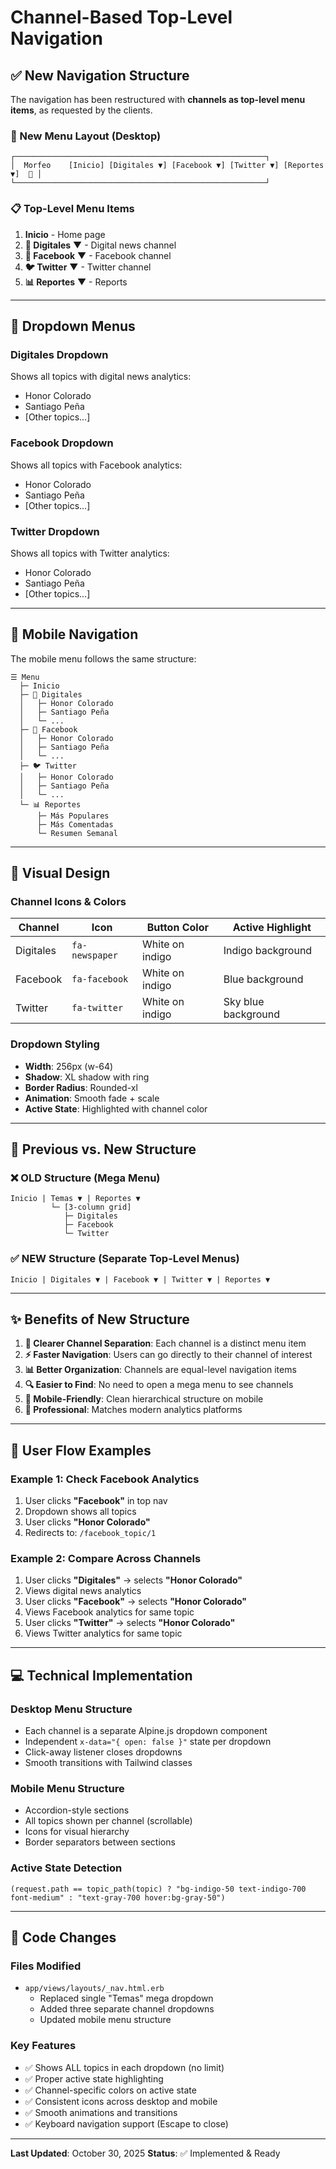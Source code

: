 # Channel-Based Top-Level Navigation

## ✅ New Navigation Structure

The navigation has been restructured with **channels as top-level menu items**, as requested by the clients.

### 🎯 New Menu Layout (Desktop)

```
┌────────────────────────────────────────────────────────┐
│  Morfeo    [Inicio] [Digitales ▼] [Facebook ▼] [Twitter ▼] [Reportes ▼]  👤 │
└────────────────────────────────────────────────────────┘
```

### 📋 Top-Level Menu Items

1. **Inicio** - Home page
2. **📰 Digitales** ▼ - Digital news channel
3. **👥 Facebook** ▼ - Facebook channel
4. **🐦 Twitter** ▼ - Twitter channel
5. **📊 Reportes** ▼ - Reports

---

## 🔽 Dropdown Menus

### Digitales Dropdown
Shows all topics with digital news analytics:
- Honor Colorado
- Santiago Peña
- [Other topics...]

### Facebook Dropdown
Shows all topics with Facebook analytics:
- Honor Colorado
- Santiago Peña
- [Other topics...]

### Twitter Dropdown
Shows all topics with Twitter analytics:
- Honor Colorado
- Santiago Peña
- [Other topics...]

---

## 📱 Mobile Navigation

The mobile menu follows the same structure:

```
☰ Menu
  ├─ Inicio
  ├─ 📰 Digitales
  │   ├─ Honor Colorado
  │   ├─ Santiago Peña
  │   └─ ...
  ├─ 👥 Facebook
  │   ├─ Honor Colorado
  │   ├─ Santiago Peña
  │   └─ ...
  ├─ 🐦 Twitter
  │   ├─ Honor Colorado
  │   ├─ Santiago Peña
  │   └─ ...
  └─ 📊 Reportes
      ├─ Más Populares
      ├─ Más Comentadas
      └─ Resumen Semanal
```

---

## 🎨 Visual Design

### Channel Icons & Colors

| Channel | Icon | Button Color | Active Highlight |
|---------|------|--------------|------------------|
| Digitales | `fa-newspaper` | White on indigo | Indigo background |
| Facebook | `fa-facebook` | White on indigo | Blue background |
| Twitter | `fa-twitter` | White on indigo | Sky blue background |

### Dropdown Styling
- **Width**: 256px (w-64)
- **Shadow**: XL shadow with ring
- **Border Radius**: Rounded-xl
- **Animation**: Smooth fade + scale
- **Active State**: Highlighted with channel color

---

## 🔄 Previous vs. New Structure

### ❌ OLD Structure (Mega Menu)
```
Inicio | Temas ▼ | Reportes ▼
         └─ [3-column grid]
            ├─ Digitales
            ├─ Facebook  
            └─ Twitter
```

### ✅ NEW Structure (Separate Top-Level Menus)
```
Inicio | Digitales ▼ | Facebook ▼ | Twitter ▼ | Reportes ▼
```

---

## ✨ Benefits of New Structure

1. **🎯 Clearer Channel Separation**: Each channel is a distinct menu item
2. **⚡ Faster Navigation**: Users can go directly to their channel of interest
3. **📊 Better Organization**: Channels are equal-level navigation items
4. **🔍 Easier to Find**: No need to open a mega menu to see channels
5. **📱 Mobile-Friendly**: Clean hierarchical structure on mobile
6. **🎨 Professional**: Matches modern analytics platforms

---

## 🚀 User Flow Examples

### Example 1: Check Facebook Analytics
1. User clicks **"Facebook"** in top nav
2. Dropdown shows all topics
3. User clicks **"Honor Colorado"**
4. Redirects to: `/facebook_topic/1`

### Example 2: Compare Across Channels
1. User clicks **"Digitales"** → selects **"Honor Colorado"**
2. Views digital news analytics
3. User clicks **"Facebook"** → selects **"Honor Colorado"**
4. Views Facebook analytics for same topic
5. User clicks **"Twitter"** → selects **"Honor Colorado"**
6. Views Twitter analytics for same topic

---

## 💻 Technical Implementation

### Desktop Menu Structure
- Each channel is a separate Alpine.js dropdown component
- Independent `x-data="{ open: false }"` state per dropdown
- Click-away listener closes dropdowns
- Smooth transitions with Tailwind classes

### Mobile Menu Structure
- Accordion-style sections
- All topics shown per channel (scrollable)
- Icons for visual hierarchy
- Border separators between sections

### Active State Detection
```erb
(request.path == topic_path(topic) ? "bg-indigo-50 text-indigo-700 font-medium" : "text-gray-700 hover:bg-gray-50")
```

---

## 📝 Code Changes

### Files Modified
- `app/views/layouts/_nav.html.erb`
  - Replaced single "Temas" mega dropdown
  - Added three separate channel dropdowns
  - Updated mobile menu structure

### Key Features
- ✅ Shows ALL topics in each dropdown (no limit)
- ✅ Proper active state highlighting
- ✅ Channel-specific colors on active state
- ✅ Consistent icons across desktop and mobile
- ✅ Smooth animations and transitions
- ✅ Keyboard navigation support (Escape to close)

---

**Last Updated**: October 30, 2025
**Status**: ✅ Implemented & Ready
